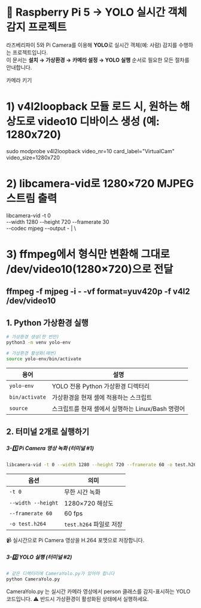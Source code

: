 # 🎯 Raspberry Pi 5 → YOLO 실시간 객체 감지 프로젝트

라즈베리파이 5와 Pi Camera를 이용해 **YOLO**로 실시간 객체(예: 사람) 감지를 수행하는 프로젝트입니다.  
이 문서는 **설치 → 가상환경 → 카메라 설정 → YOLO 실행** 순서로 필요한 모든 절차를 안내합니다.

카메라 키기
# 1) v4l2loopback 모듈 로드 시, 원하는 해상도로 video10 디바이스 생성 (예: 1280x720)
sudo modprobe v4l2loopback video_nr=10 card_label="VirtualCam" video_size=1280x720

# 2) libcamera-vid로 1280×720 MJPEG 스트림 출력
libcamera-vid -t 0 \
  --width 1280 --height 720 --framerate 30 \
  --codec mjpeg --output - | \
# 3) ffmpeg에서 형식만 변환해 그대로 /dev/video10(1280×720)으로 전달
ffmpeg -f mjpeg -i - -vf format=yuv420p -f v4l2 /dev/video10
---

## 1. Python 가상환경 실행

```bash
# 가상환경 생성(한 번만)
python3 -m venv yolo-env

# 가상환경 활성화(매번)
source yolo-env/bin/activate
```

| 용어             | 설명                               |
| -------------- | -------------------------------- |
| `yolo-env`     | YOLO 전용 Python 가상환경 디렉터리         |
| `bin/activate` | 가상환경을 현재 셸에 적용하는 스크립트            |
| `source`       | 스크립트를 현재 셸에서 실행하는 Linux/Bash 명령어 |

## 2. 터미널 2개로 실행하기

##### 3-1️⃣ Pi Camera 영상 녹화 (터미널 #1)
```bash
libcamera-vid -t 0 --width 1280 --height 720 --framerate 60 -o test.h264
```

| 옵션                 | 의미                 |
| ------------------ | ------------------ |
| `-t 0`             | 무한 시간 녹화           |
| `--width --height` | 1280×720 해상도       |
| `--framerate 60`   | 60 fps             |
| `-o test.h264`     | `test.h264` 파일로 저장 |

📹 실시간으로 Pi Camera 영상을 H.264 포맷으로 저장합니다.

##### 3-2️⃣ YOLO 실행 (터미널 #2)

```bash
# 같은 디렉터리에 CameraYolo.py가 있어야 합니다
python CameraYolo.py
```

CameraYolo.py 는 실시간 카메라 영상에서 person 클래스를 감지-표시하는 YOLO 코드입니다.
⚠️ 반드시 가상환경이 활성화된 상태에서 실행하세요.
